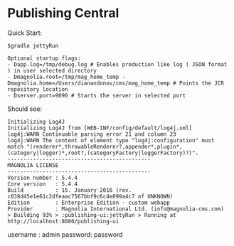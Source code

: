 # Publishing Central

Quick Start:

    $gradle jettyRun
    
    Optional startup flags:
    - Dapp.log=/tmp/debug.log # Enables production like log ( JSON format ) in user selected directory
    - Dmagnolia.root=/tmp/mag_home_temp -Dmagnolia.home=/Users/dianandonov/cms/mag_home_temp # Points the JCR repository location
    - Dserver.port=9090 # Starts the server in selected port

Should see:

    Initializing Log4J
    Initializing Log4J from [WEB-INF/config/default/log4j.xml]
    log4j:WARN Continuable parsing error 21 and column 23
    log4j:WARN The content of element type "log4j:configuration" must match "(renderer*,throwableRenderer?,appender*,plugin*,(category|logger)*,root?,(categoryFactory|loggerFactory)?)".
    ---------------------------------------------
    MAGNOLIA LICENSE
    ---------------------------------------------
    Version number : 5.4.4
    Core version   : 5.4.4
    Build          : 15. January 2016 (rev. c038d45e1e61c2dfeaac7567bbf9c6c4e099a4c7 of UNKNOWN)
    Edition        : Enterprise Edition - custom webapp
    Provider       : Magnolia International Ltd. (info@magnolia-cms.com)
    > Building 93% > :publishing-ui:jettyRun > Running at http://localhost:8080/publishing-ui

username : admin
password: password
